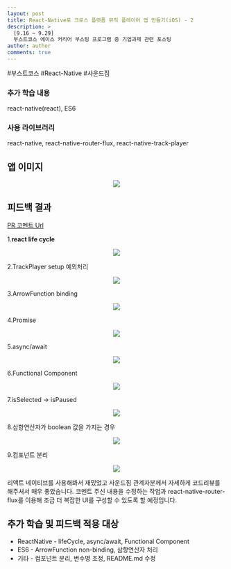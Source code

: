 ```yaml
---
layout: post
title: React-Native로 크로스 플랫폼 뮤직 플레이어 앱 만들기(iOS) - 2
description: >
  [9.16 ~ 9.29]
  부스트코스 에이스 커리어 부스팅 프로그램 중 기업과제 관련 포스팅
author: author
comments: true
---
```

\#부스트코스 \#React-Native \#사운드짐

### 추가 학습 내용
react-native(react), ES6
### 사용 라이브러리
react-native, react-native-router-flux, react-native-track-player

## 앱 이미지
<center>
<img src="https://sungwon-choi-29.github.io/assets/img/blog/soundGym_1.gif"/>
</center>

## 피드백 결과
<a href="https://github.com/connect-boostcamp/careerboost_SOUNDGYM/pull/2">PR 코멘트 Url</a>

1.<b>react life cycle</b>
<center>
<img src="https://sungwon-choi-29.github.io/assets/img/blog/soundGym_2.png"/>
</center>

2.TrackPlayer setup 예외처리
<center>
<img src="https://sungwon-choi-29.github.io/assets/img/blog/soundGym_3.png"/>
</center>

3.ArrowFunction binding
<center>
<img src="https://sungwon-choi-29.github.io/assets/img/blog/soundGym_4.png"/>
</center>

4.Promise
<center>
<img src="https://sungwon-choi-29.github.io/assets/img/blog/soundGym_5.png"/>
</center>

5.async/await
<center>
<img src="https://sungwon-choi-29.github.io/assets/img/blog/soundGym_6.png"/>
</center>

6.Functional Component
<center>
<img src="https://sungwon-choi-29.github.io/assets/img/blog/soundGym_7.png"/>
</center>

7.isSelected -> isPaused
<center>
<img src="https://sungwon-choi-29.github.io/assets/img/blog/soundGym_8.png"/>
</center>

8.삼항연산자가 boolean 값을 가지는 경우
<center>
<img src="https://sungwon-choi-29.github.io/assets/img/blog/soundGym_9.png"/>
</center>

9.컴포넌트 분리
<center>
<img src="https://sungwon-choi-29.github.io/assets/img/blog/soundGym_10.png"/>
</center>

리액트 네이티브를 사용해봐서 재밌었고 사운드짐 관계자분께서 자세하게 코드리뷰를 해주셔서 매우 좋았습니다. 코멘트 주신 내용을 수정하는 작업과 react-native-router-flux를 이용해 조금 더 복잡한 UI를 구성할 수 있도록 할 예정입니다.

## 추가 학습 및 피드백 적용 대상
* ReactNative - lifeCycle, async/await, Functional Component
* ES6 - ArrowFunction non-binding, 삼항연산자 처리
* 기타 - 컴포넌트 분리, 변수명 조정, README.md 수정
